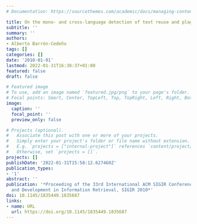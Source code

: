 ```yaml
---
# Documentation: https://sourcethemes.com/academic/docs/managing-content/

title: On the mono- and cross-language detection of text reuse and plagiarism
subtitle: ''
summary: ''
authors:
- Alberto Barrón-Cedeño
tags: []
categories: []
date: '2010-01-01'
lastmod: 2022-01-31T16:38:37+01:00
featured: false
draft: false

# Featured image
# To use, add an image named `featured.jpg/png` to your page's folder.
# Focal points: Smart, Center, TopLeft, Top, TopRight, Left, Right, BottomLeft, Bottom, BottomRight.
image:
  caption: ''
  focal_point: ''
  preview_only: false

# Projects (optional).
#   Associate this post with one or more of your projects.
#   Simply enter your project's folder or file name without extension.
#   E.g. `projects = ["internal-project"]` references `content/project/deep-learning/index.md`.
#   Otherwise, set `projects = []`.
projects: []
publishDate: '2022-01-31T15:58:12.627460Z'
publication_types:
- '1'
abstract: ''
publication: '*Proceeding of the 33rd International ACM SIGIR Conference on Research
  and Development in Information Retrieval, SIGIR 2010*'
doi: 10.1145/1835449.1835687
links:
- name: URL
  url: https://doi.org/10.1145/1835449.1835687
---
```

